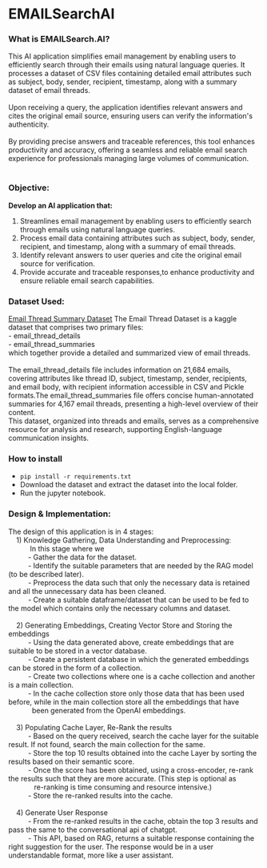 # EMAILSearchAI

### What is EMAILSearch.AI?
This AI application simplifies email management by enabling users to efficiently search through their emails using natural language queries. It processes a dataset of CSV files containing detailed email attributes such as subject, body, sender, recipient, timestamp, along with a summary dataset of email threads. <br> <br>
Upon receiving a query, the application identifies relevant answers and cites the original email source, ensuring users can verify the information's authenticity. <br> <br>
By providing precise answers and traceable references, this tool enhances productivity and accuracy, offering a seamless and reliable email search experience for professionals managing large volumes of communication.<br> <br>

### Objective:
**Develop an AI application that:**
1) Streamlines email management by enabling users to efficiently search through emails using natural language queries.
2) Process email data containing attributes such as subject, body, sender, recipient, and timestamp, along with a summary of email threads.
3) Identify relevant answers to user queries and cite the original email source for verification.
4) Provide accurate and traceable responses,to enhance productivity and ensure reliable email search capabilities.

### Dataset Used:
[Email Thread Summary Dataset](https://www.kaggle.com/datasets/marawanxmamdouh/email-thread-summary-dataset/data)
The Email Thread Dataset is a kaggle dataset that comprises two primary files:<br> 
	- email_thread_details <br>
	- email_thread_summaries <br>
  which together provide a detailed and summarized view of email threads. <br><br>
  The email_thread_details file includes information on 21,684 emails, covering attributes like thread ID, subject, timestamp, sender, recipients, and email body, with recipient information accessible in CSV and Pickle formats.The email_thread_summaries file offers concise human-annotated summaries for 4,167 email threads, presenting a high-level overview of their content. <br>
  This dataset, organized into threads and emails, serves as a comprehensive resource for analysis and research, supporting English-language communication insights. <br>

### How to install
- `pip install -r requirements.txt`
- Download the dataset and extract the dataset into the local folder.
- Run the jupyter notebook.

### Design & Implementation:
The design of this application is in 4 stages: <br>
&nbsp;&nbsp;&nbsp;&nbsp;1) Knowledge Gathering, Data Understanding and Preprocessing: <br>
&nbsp;&nbsp;&nbsp;&nbsp;&nbsp;&nbsp;&nbsp;&nbsp;&nbsp;&nbsp; In this stage where we <br>
&nbsp;&nbsp;&nbsp;&nbsp;&nbsp;&nbsp;&nbsp;&nbsp;&nbsp;&nbsp;- Gather the data for the dataset. <br>
&nbsp;&nbsp;&nbsp;&nbsp;&nbsp;&nbsp;&nbsp;&nbsp;&nbsp;&nbsp;- Identify the suitable parameters that are needed by the RAG model (to be described later). <br>
&nbsp;&nbsp;&nbsp;&nbsp;&nbsp;&nbsp;&nbsp;&nbsp;&nbsp;&nbsp;- Preprocess the data such that only the necessary data is retained and all the unnecessary data has been cleaned. <br>
&nbsp;&nbsp;&nbsp;&nbsp;&nbsp;&nbsp;&nbsp;&nbsp;&nbsp;&nbsp;- Create a suitable dataframe/dataset that can be used to be fed to the model which contains only the necessary columns and dataset. <br> <br>
&nbsp;&nbsp;&nbsp;&nbsp;2) Generating Embeddings, Creating Vector Store and Storing the embeddings <br>
&nbsp;&nbsp;&nbsp;&nbsp;&nbsp;&nbsp;&nbsp;&nbsp;&nbsp;&nbsp;- Using the data generated above, create embeddings that are suitable to be stored in a vector database. <br>
&nbsp;&nbsp;&nbsp;&nbsp;&nbsp;&nbsp;&nbsp;&nbsp;&nbsp;&nbsp;- Create a persistent database in which the generated embeddings can be stored in the form of a collection. <br>
&nbsp;&nbsp;&nbsp;&nbsp;&nbsp;&nbsp;&nbsp;&nbsp;&nbsp;&nbsp;- Create two collections where one is a cache collection and another is a main collection. <br>
&nbsp;&nbsp;&nbsp;&nbsp;&nbsp;&nbsp;&nbsp;&nbsp;&nbsp;&nbsp;- In the cache collection store only those data that has been used before, while in the main collection store all the embeddings that have &nbsp;&nbsp;&nbsp;&nbsp;&nbsp;&nbsp;&nbsp;&nbsp;&nbsp;&nbsp;&nbsp;&nbsp;been generated from the OpenAI embeddings. <br><br>
&nbsp;&nbsp;&nbsp;&nbsp;3) Populating Cache Layer, Re-Rank the results<br>
&nbsp;&nbsp;&nbsp;&nbsp;&nbsp;&nbsp;&nbsp;&nbsp;&nbsp;&nbsp;- Based on the query received, search the cache layer for the suitable result. If not found, search the main collection for the same.<br>
&nbsp;&nbsp;&nbsp;&nbsp;&nbsp;&nbsp;&nbsp;&nbsp;&nbsp;&nbsp;- Store the top 10 results obtained into the cache Layer by sorting the results based on their semantic score.<br>
&nbsp;&nbsp;&nbsp;&nbsp;&nbsp;&nbsp;&nbsp;&nbsp;&nbsp;&nbsp;- Once the score has been obtained, using a cross-encoder, re-rank the results such that they are more accurate. (This step is optional as &nbsp;&nbsp;&nbsp;&nbsp;&nbsp;&nbsp;&nbsp;&nbsp;&nbsp;&nbsp;&nbsp;&nbsp; re-ranking is time consuming and resource intensive.) <br>
&nbsp;&nbsp;&nbsp;&nbsp;&nbsp;&nbsp;&nbsp;&nbsp;&nbsp;&nbsp;- Store the re-ranked results into the cache.<br><br>
&nbsp;&nbsp;&nbsp;&nbsp;4) Generate User Response <br>
&nbsp;&nbsp;&nbsp;&nbsp;&nbsp;&nbsp;&nbsp;&nbsp;&nbsp;&nbsp;- From the re-ranked results in the cache, obtain the top 3 results and pass the same to the conversational api of chatgpt.<br>
&nbsp;&nbsp;&nbsp;&nbsp;&nbsp;&nbsp;&nbsp;&nbsp;&nbsp;&nbsp;- This API, based on RAG, returns a suitable response containing the right suggestion for the user. The response would be in a user &nbsp;&nbsp;&nbsp;&nbsp;&nbsp;&nbsp;&nbsp;&nbsp;&nbsp;&nbsp;&nbsp;&nbsp; understandable format, more like a user assistant.<br>
